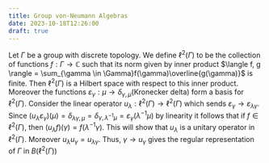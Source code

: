 ```yaml
---
title: Group von-Neumann Algebras
date: 2023-10-18T12:26:00
draft: true
---
```


Let $\Gamma$ be a group with discrete topology. We define $\ell^2(\Gamma)$ to be the collection of functions $f: \Gamma \to \mathbb{C}$ such that its norm given by inner product $\langle f, g \rangle = \sum_{\gamma \in \Gamma}f(\gamma)\overline{g(\gamma)}$ is finite. Then $\ell^2(\Gamma)$ is a Hilbert space with respect to this inner product. Moreover the functions $\varepsilon_\gamma: \mu \to \delta_{\gamma, \mu}$(Kronecker delta) form a basis for $\ell^2(\Gamma)$. Consider the linear operator $u_\lambda: \ell^2(\Gamma) \to \ell^2(\Gamma)$ which sends $\varepsilon_\gamma \to \varepsilon_{\lambda \gamma}$. Since $(u_\lambda \varepsilon_\gamma)(\mu) = \delta_{\lambda \gamma, \mu}  = \delta_{\gamma, \lambda^{-1} \mu} = \varepsilon_{\gamma}(\lambda^{-1} \mu)$ by linearity it follows that if $f \in \ell^2(\Gamma)$, then $(u_\lambda f)(\gamma) = f(\lambda^{-1} \gamma)$. This will show that $u_\lambda$ is a unitary operator in $\ell^2(\Gamma)$. Moreover $u_\lambda u_\gamma = u_{\lambda \gamma}$. Thus, $\gamma \to u_\gamma$ gives the regular representation of $\Gamma$ in $B(\ell^2(\Gamma))$
